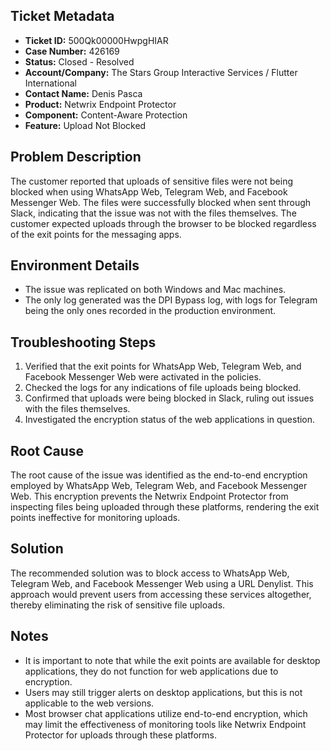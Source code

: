 ## Ticket Metadata
- **Ticket ID:** 500Qk00000HwpgHIAR
- **Case Number:** 426169
- **Status:** Closed - Resolved
- **Account/Company:** The Stars Group Interactive Services / Flutter International
- **Contact Name:** Denis Pasca
- **Product:** Netwrix Endpoint Protector
- **Component:** Content-Aware Protection
- **Feature:** Upload Not Blocked

## Problem Description
The customer reported that uploads of sensitive files were not being blocked when using WhatsApp Web, Telegram Web, and Facebook Messenger Web. The files were successfully blocked when sent through Slack, indicating that the issue was not with the files themselves. The customer expected uploads through the browser to be blocked regardless of the exit points for the messaging apps.

## Environment Details
- The issue was replicated on both Windows and Mac machines.
- The only log generated was the DPI Bypass log, with logs for Telegram being the only ones recorded in the production environment.

## Troubleshooting Steps
1. Verified that the exit points for WhatsApp Web, Telegram Web, and Facebook Messenger Web were activated in the policies.
2. Checked the logs for any indications of file uploads being blocked.
3. Confirmed that uploads were being blocked in Slack, ruling out issues with the files themselves.
4. Investigated the encryption status of the web applications in question.

## Root Cause
The root cause of the issue was identified as the end-to-end encryption employed by WhatsApp Web, Telegram Web, and Facebook Messenger Web. This encryption prevents the Netwrix Endpoint Protector from inspecting files being uploaded through these platforms, rendering the exit points ineffective for monitoring uploads.

## Solution
The recommended solution was to block access to WhatsApp Web, Telegram Web, and Facebook Messenger Web using a URL Denylist. This approach would prevent users from accessing these services altogether, thereby eliminating the risk of sensitive file uploads.

## Notes
- It is important to note that while the exit points are available for desktop applications, they do not function for web applications due to encryption.
- Users may still trigger alerts on desktop applications, but this is not applicable to the web versions.
- Most browser chat applications utilize end-to-end encryption, which may limit the effectiveness of monitoring tools like Netwrix Endpoint Protector for uploads through these platforms.